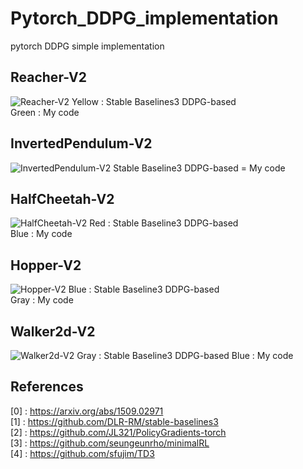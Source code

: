 # Pytorch_DDPG_implementation
pytorch DDPG simple implementation

## Reacher-V2
![Reacher-V2](https://user-images.githubusercontent.com/38174284/135717015-ccebf2b3-eb7f-45be-b9e4-0afd9ac6cf68.jpg)
Yellow : Stable Baselines3 DDPG-based  
Green : My code

## InvertedPendulum-V2
![InvertedPendulum-V2](https://user-images.githubusercontent.com/38174284/135717026-248c1d40-bee2-4d19-af97-b3317f759dab.jpg)
Stable Baseline3 DDPG-based = My code

## HalfCheetah-V2
![HalfCheetah-V2](https://user-images.githubusercontent.com/38174284/135717029-543fc672-efdd-4215-a712-97f9c4358dce.jpg)
Red : Stable Baseline3 DDPG-based  
Blue : My code

## Hopper-V2
![Hopper-V2](https://user-images.githubusercontent.com/38174284/135717032-d6359101-63cc-4865-a558-97ee5d9ef436.jpg)
Blue : Stable Baseline3 DDPG-based  
Gray : My code

## Walker2d-V2
![Walker2d-V2](https://user-images.githubusercontent.com/38174284/135719936-9e2ede67-6332-4733-a98b-6d44c69a9c24.jpg)
Gray : Stable Baseline3 DDPG-based
Blue : My code

## References
[0] : https://arxiv.org/abs/1509.02971  
[1] : https://github.com/DLR-RM/stable-baselines3  
[2] : https://github.com/JL321/PolicyGradients-torch  
[3] : https://github.com/seungeunrho/minimalRL  
[4] : https://github.com/sfujim/TD3  
